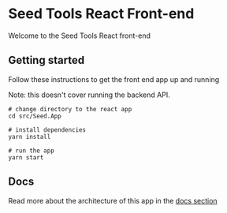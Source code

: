 # Seed Tools React Front-end

Welcome to the Seed Tools React front-end

## Getting started

Follow these instructions to get the front end app up and running

Note: this doesn't cover running the backend API.

    # change directory to the react app
    cd src/Seed.App

    # install dependencies
    yarn install

    # run the app
    yarn start

## Docs

Read more about the architecture of this app in the [docs section](docs/README.md)